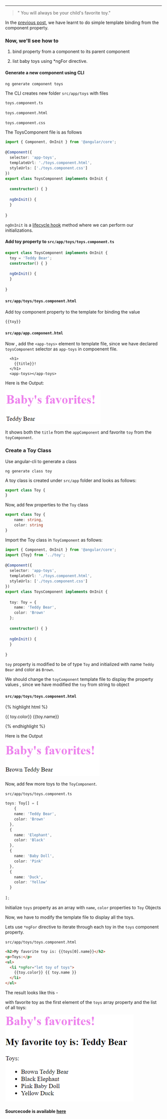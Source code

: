 ---
> " You will always be your child's favorite toy."

In the [previous post](https://deepikarajendran.github.io/dev-mom/template-data-binding/), we have learnt to do simple template binding from the component property.

### Now, we'll see how to 
1. bind property from a component to its parent component 

2. list baby toys using *ngFor directive.

#### Generate a new component using CLI
```
ng generate component toys
```
The CLI creates new folder `src/app/toys` with files

```
toys.component.ts

toys.component.html

toys.component.css
```

The ToysComponent file is as follows
```typescript
import { Component, OnInit } from '@angular/core';

@Component({
  selector: 'app-toys',
  templateUrl: './toys.component.html',
  styleUrls: ['./toys.component.css']
})
export class ToysComponent implements OnInit {

  constructor() { }

  ngOnInit() {
  }

}
```
`ngOnInit` is a [lifecycle hook](https://angular.io/guide/lifecycle-hooks#oninit) method where we can perform our initializations.

#### Add toy property to `src/app/toys/toys.component.ts`
```typescript
export class ToysComponent implements OnInit {
  toy = 'Teddy Bear';
  constructor() { }

  ngOnInit() {
  }

}
```
#### `src/app/toys/toys.component.html`
Add toy component property to the template for binding the value
```
{{toy}}
```
#### `src/app/app.component.html`
Now , add the `<app-toys>` element to template file, since we have declared `toysComponent` selector as `app-toys` in compoenent file.

```
  <h1>
    {{title}}!
  </h1>
  <app-toys></app-toys>
  ```

Here is the Output:

![alt-text](https://github.com/DeepikaRajendran/dev-mom/raw/master/images/baby_favorite_toy.png)

It shows both the `title` from the `appComponent` and favorite `toy` from the `toyComponent`.

### Create a Toy Class
Use angular-cli to generate a class
```
ng generate class toy
```
A toy class is created under  `src/app` folder and looks as follows:
```typescript
export class Toy {
}
```
Now, add few properties to the `Toy` class
```typescript
export class Toy {
    name: string,
    color: string
}
```
Import the Toy class in `ToyComponent` as follows:

```typescript
import { Component, OnInit } from '@angular/core';
import {Toy} from '../toy';

@Component({
  selector: 'app-toys',
  templateUrl: './toys.component.html',
  styleUrls: ['./toys.component.css']
})
export class ToysComponent implements OnInit {
  
  toy: Toy = {
    name: 'Teddy Bear',
    color: 'Brown'
  };

  constructor() { }

  ngOnInit() {
  }

}
```
`toy` property is modified to be of type `Toy` and initialized with name `Teddy Bear` and color as `Brown`.

We should change the `toyComponent` template file to display the property values , since we have modified the `toy` from string to object

#### `src/app/toys/toys.component.html`

{% highlight html %}
<p>
  {{ toy.color}} {{toy.name}} 
</p>
{% endhighlight %}

Here is the Output

![alt_text](https://github.com/DeepikaRajendran/dev-mom/raw/master/images/baby_favorite_toy_color.png)

Now, add few more toys to the `ToyComponent`.

`src/app/toys/toys.component.ts`
```typescript
toys: Toy[] = [
    {
    name: 'Teddy Bear',
    color: 'Brown'
  },
  {
    name: 'Elephant',
    color: 'Black'
  },
  {
    name: 'Baby Doll',
    color: 'Pink'
  },
  {
    name: 'Duck',
    color: 'Yellow'
  }
  
];
```
Initialize `toys` property as an array with `name`, `color` properties to `Toy` Objects

Now, we have to modify the template file to display all the toys.

Lets use `*ngFor` directive to iterate through each toy in the `toys` component property.

`src/app/toys/toys.component.html`

```html
<h2>My favorite toy is: {{toys[0].name}}</h2>
<p>Toys:</p>
<ul>
  <li *ngFor="let toy of toys">
    {{toy.color}} {{ toy.name }}
  </li>
</ul>
```
The result looks like this -

with favorite toy as the first element of the `toys` array property and the list of all toys:

![alt-text](https://github.com/DeepikaRajendran/dev-mom/raw/master/images/baby_favorite_toys.png)

#### Sourcecode is available [here](https://github.com/DeepikaRajendran/baby-app/tree/template_binding_list_toys)


